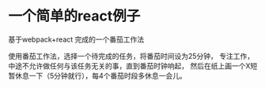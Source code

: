 # 一个简单的react例子
基于webpack+react 完成的一个番茄工作法

使用番茄工作法，选择一个待完成的任务，将番茄时间设为25分钟，
专注工作，中途不允许做任何与该任务无关的事，直到番茄时钟响起，
然后在纸上画一个X短暂休息一下（5分钟就行），每4个番茄时段多休息一会儿。
